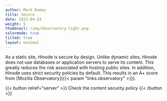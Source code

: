 ```yaml
---
author: Mark Dumay
title: Secure
date: 2023-04-24
weight: 5
thumbnail: /img/observatory-light.png
colormode: true
tilted: true
layout: minimal
---
```


As a static site, Hinode is secure by design. Unlike dynamic sites, Hinode does not use databases or application servers to serve its content. This greatly reduces the risk associated with hosting public sites. In addition, Hinode uses strict security policies by default. This results in an A+ score from [Mozilla Observatory]({{< param "links.observatory" >}}).

{{< button relref="server" >}}
    Check the content security policy
{{< /button >}}
